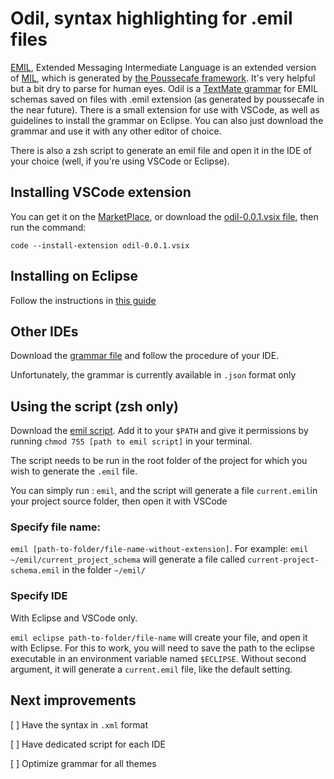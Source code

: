 # Odil, syntax highlighting for .emil files

[EMIL](https://github.com/pousse-cafe/pousse-cafe/wiki/Introduction-to-EMIL), Extended Messaging Intermediate Language is an extended version of [MIL](https://github.com/jelster/CqrsMessagingTools/wiki/MIL-Walkthrough), which is generated by [the Poussecafe framework](https://github.com/pousse-cafe). It's very helpful but a bit dry to parse for human eyes.
Odil is a [TextMate grammar](https://macromates.com/manual/en/language_grammars) for EMIL schemas saved on files with .emil extension (as generated by poussecafe in the near future).
There is a small extension for use with VSCode, as well as guidelines to install the grammar on Eclipse. You can also just download the grammar and use it with any other editor of choice.

There is also a zsh script to generate an emil file and open it in the IDE of your choice (well, if you're using VSCode or Eclipse).

## Installing VSCode extension

You can get it on the [MarketPlace](https://marketplace.visualstudio.com/items?itemName=Quang.odil), or download the [odil-0.0.1.vsix file](https://github.com/quang-le/odil/blob/master/odil-0.0.1.vsix), then run the command:

`code --install-extension odil-0.0.1.vsix`

## Installing on Eclipse

Follow the instructions in [this guide](https://github.com/quang-le/odil/blob/master/add_grammar_eclipse.md)

## Other IDEs

Download the [grammar file](https://github.com/quang-le/odil/blob/master/vscode/odil-extension/syntaxes/emil.tmLanguage.json) and follow the procedure of your IDE.

Unfortunately, the grammar is currently available in `.json` format only

## Using the script (zsh only)

Download the [emil script](https://github.com/quang-le/odil/blob/master/emil). Add it to your `$PATH` and give it permissions by running `chmod 755 [path to emil script]` in your terminal.

The script needs to be run in the root folder of the project for which you wish to generate the `.emil` file.

You can simply run : `emil`, and the script will generate a file `current.emil`in your project source folder, then open it with VSCode

### Specify file name:

`emil [path-to-folder/file-name-without-extension]`. For example: `emil ~/emil/current_project_schema` will generate a file called `current-project-schema.emil` in the folder `~/emil/`

### Specify IDE

With Eclipse and VSCode only.

`emil eclipse path-to-folder/file-name` will create your file, and open it with Eclipse. For this to work, you will need to save the path to the eclipse executable in an environment variable named `$ECLIPSE`. Without second argument, it will generate a `current.emil` file, like the default setting.

## Next improvements

[ ] Have the syntax in `.xml` format

[ ] Have dedicated script for each IDE

[ ] Optimize grammar for all themes
